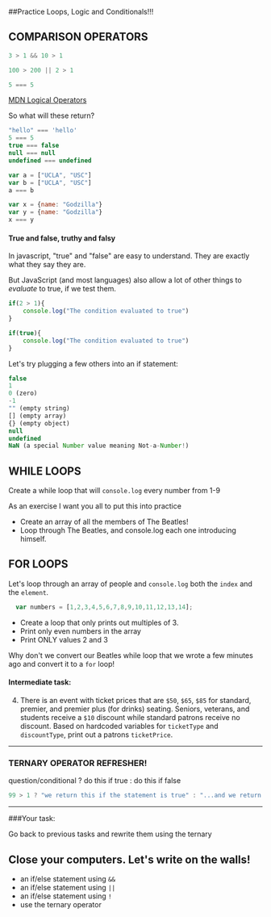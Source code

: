 ##Practice Loops, Logic and Conditionals!!!

## COMPARISON OPERATORS
```javascript
3 > 1 && 10 > 1

100 > 200 || 2 > 1

5 === 5

```

[MDN Logical Operators](https://developer.mozilla.org/en-US/docs/Web/JavaScript/Reference/Operators/Logical_Operators)

So what will these return?

```javascript
"hello" === 'hello'
5 === 5
true === false
null === null
undefined === undefined

var a = ["UCLA", "USC"] 
var b = ["UCLA", "USC"]
a === b

var x = {name: "Godzilla"}
var y = {name: "Godzilla"}
x === y
```

#### True and false, truthy and falsy

In javascript, "true" and "false" are easy to understand. They are exactly what they say they are.

But JavaScript (and most languages) also allow a lot of other things to *evaluate* to true, if we test them. 



```javascript
if(2 > 1){
    console.log("The condition evaluated to true")
}
```

```javascript
if(true){
    console.log("The condition evaluated to true")
}
```


Let's try plugging a few others into an if statement:

```javascript
false
1
0 (zero)
-1
"" (empty string)
[] (empty array)
{} (empty object)
null
undefined
NaN (a special Number value meaning Not-a-Number!)
```

## WHILE LOOPS
Create a while loop that will `console.log` every number from 1-9


As an exercise I want you all to put this into practice

* Create an array of all the members of The Beatles!
* Loop through The Beatles, and console.log each one introducing himself.

## FOR LOOPS
Let's loop through an array of people and `console.log` both the `index` and the `element`.

```js
  var numbers = [1,2,3,4,5,6,7,8,9,10,11,12,13,14];
```

* Create a loop that only prints out multiples of 3.
* Print only even numbers in the array
* Print ONLY values 2 and 3


Why don't we convert our Beatles while loop that we wrote a few minutes ago and convert it to a `for` loop!

#### Intermediate task:

4. There is an event with ticket prices that are `$50`, `$65`, `$85` for 
standard, premier, and premier plus (for drinks) seating. Seniors, veterans, 
and students receive a `$10` discount while standard patrons receive no 
discount. Based on hardcoded variables for `ticketType` and `discountType`, 
print out a patrons `ticketPrice`.

----

### TERNARY OPERATOR REFRESHER!

question/conditional ? do this if true : do this if false

```javascript
99 > 1 ? "we return this if the statement is true" : "...and we return this if the statement is false"
```
----

###Your task:

Go back to previous tasks and rewrite them using the ternary

## Close your computers. Let's write on the walls!

* an if/else statement using `&&`
* an if/else statement using `||`
* an if/else statement using `!`
* use the ternary operator








